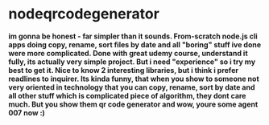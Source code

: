 # nodeqrcodegenerator
**im gonna be honest - far simpler than it sounds. From-scratch node.js cli apps doing copy, rename, sort files by date and all "boring" stuff ive done were more complicated. Done with great udemy course, understand it fully, its actually very simple project. But i need "experience" so i try my best to get it. Nice to know 2 interesting libraries, but i think i prefer readlines to inquirer. Its kinda funny, that when you show to someone not very oriented in technology that you can copy, rename, sort by date and all other stuff which is complicated piece of algorithm, they dont care much. But you show them qr code generator and wow, youre some agent 007 now :)**
